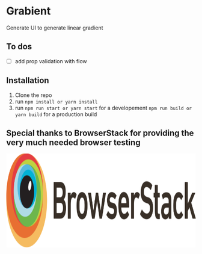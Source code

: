 # Grabient

Generate UI to generate linear gradient

## To dos
  - [ ] add prop validation with flow

## Installation
  1. Clone the repo
  2. run `npm install or yarn install`
  3. run `npm run start or yarn start` for a developement `npm run build or yarn build` for a production build

## Special thanks to BrowserStack for providing the very much needed browser testing

<a href="https://www.browserstack.com">
  <img src="./files/browserstack.svg" width=800 height=250>
</a>
